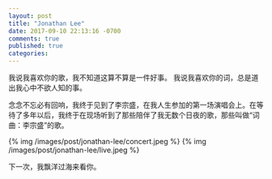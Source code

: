 ```yaml
---
layout: post
title: "Jonathan Lee"
date: 2017-09-10 22:13:16 -0700
comments: true
published: true
categories: 
---
```


我说我喜欢你的歌，我不知道这算不算是一件好事。
我说我喜欢你的词，总是道出我心中不欲人知的事。

<!-- more -->

念念不忘必有回响，我终于见到了李宗盛，在我人生参加的第一场演唱会上。在等待了多年以后，我终于在现场听到了那些陪伴了我无数个日夜的歌，那些叫做“词曲：李宗盛”的歌。

{% img /images/post/jonathan-lee/concert.jpeg %}
{% img /images/post/jonathan-lee/live.jpeg %}

下一次，我飘洋过海来看你。
